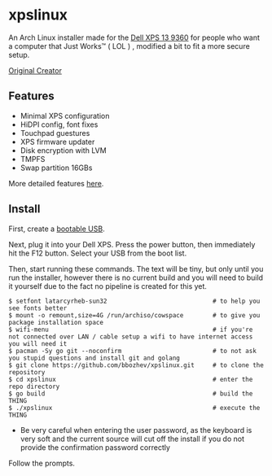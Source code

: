 # xpslinux

An Arch Linux installer made for the [Dell XPS 13 9360] for people who want a
computer that Just Works™ ( LOL ) , modified a bit to fit a more secure setup.

[Original Creator](https://github.com/variadico/xpslinux)

## Features

* Minimal XPS configuration
* HiDPI config, font fixes
* Touchpad guestures
* XPS firmware updater
* Disk encryption with LVM
* TMPFS
* Swap partition 16GBs

More detailed features [here].

## Install

First, create a [bootable USB].

Next, plug it into your Dell XPS. Press the power button, then immediately hit
the F12 button. Select your USB from the boot list.

Then, start running these commands. The text will be tiny, but only until you
run the installer, however there is no current build and you will need to build
it yourself due to the fact no pipeline is created for this yet.

```
$ setfont latarcyrheb-sun32                             # to help you see fonts better
$ mount -o remount,size=4G /run/archiso/cowspace        # to give you package installation space
$ wifi-menu                                             # if you're not connected over LAN / cable setup a wifi to have internet access you will need it
$ pacman -Sy go git --noconfirm                         # to not ask you stupid questions and install git and golang
$ git clone https://github.com/bbozhev/xpslinux.git     # to clone the repository
$ cd xpslinux                                           # enter the repo directory
$ go build                                              # build the THING
$ ./xpslinux                                            # execute the THING
```

* Be very careful when entering the user password, as the keyboard is very soft and the current source will cut off the install if you do not provide the confirmation password correctly   

Follow the prompts.

[Dell XPS 13 9360]: https://wiki.archlinux.org/index.php/Dell_XPS_13_(9360)
[bootable USB]: docs/bootable-usb.md
[here]: docs/config.md
